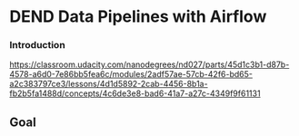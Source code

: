 # DEND Data Pipelines with Airflow

### Introduction
https://classroom.udacity.com/nanodegrees/nd027/parts/45d1c3b1-d87b-4578-a6d0-7e86bb5fea6c/modules/2adf57ae-57cb-42f6-bd65-a2c383797ce3/lessons/4d1d5892-2cab-4456-8b1a-fb2b5fa1488d/concepts/4c6de3e8-bad6-41a7-a27c-4349f9f61131

## Goal

